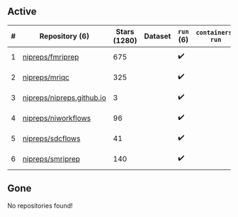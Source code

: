 ## Active
| # | Repository (6) | Stars (1280) | Dataset | `run` (6) | `containers-run` | Last Modified |
| --- | --- | --- | --- | --- | --- | --- |
| 1 | [nipreps/fmriprep](https://github.com/nipreps/fmriprep) | 675 |  | :heavy_check_mark: |  | 2025-06-10 08:48:42+00:00 |
| 2 | [nipreps/mriqc](https://github.com/nipreps/mriqc) | 325 |  | :heavy_check_mark: |  | 2025-06-04 12:23:07+00:00 |
| 3 | [nipreps/nipreps.github.io](https://github.com/nipreps/nipreps.github.io) | 3 |  | :heavy_check_mark: |  | 2025-05-28 04:18:38+00:00 |
| 4 | [nipreps/niworkflows](https://github.com/nipreps/niworkflows) | 96 |  | :heavy_check_mark: |  | 2025-06-10 18:43:46+00:00 |
| 5 | [nipreps/sdcflows](https://github.com/nipreps/sdcflows) | 41 |  | :heavy_check_mark: |  | 2025-06-12 14:21:50+00:00 |
| 6 | [nipreps/smriprep](https://github.com/nipreps/smriprep) | 140 |  | :heavy_check_mark: |  | 2025-06-11 00:33:34+00:00 |

## Gone
No repositories found!
